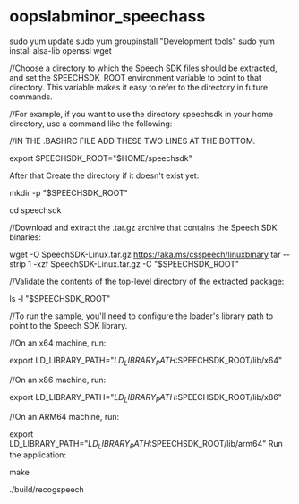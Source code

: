 # oopslabminor_speechass

sudo yum update
sudo yum groupinstall "Development tools"
sudo yum install alsa-lib openssl wget

//Choose a directory to which the Speech SDK files should be extracted, and set the SPEECHSDK_ROOT environment variable to point to that directory. This variable makes it easy to refer to the directory in future commands.

//For example, if you want to use the directory speechsdk in your home directory, use a command like the following:

//IN THE .BASHRC FILE ADD THESE TWO LINES AT THE BOTTOM.

export SPEECHSDK_ROOT="$HOME/speechsdk"

After that Create the directory if it doesn't exist yet:

mkdir -p "$SPEECHSDK_ROOT"

cd speechsdk

//Download and extract the .tar.gz archive that contains the Speech SDK binaries:

wget -O SpeechSDK-Linux.tar.gz https://aka.ms/csspeech/linuxbinary tar --strip 1 -xzf SpeechSDK-Linux.tar.gz -C "$SPEECHSDK_ROOT"

//Validate the contents of the top-level directory of the extracted package:

ls -l "$SPEECHSDK_ROOT"

//To run the sample, you'll need to configure the loader's library path to point to the Speech SDK library.

//On an x64 machine, run:

export LD_LIBRARY_PATH="$LD_LIBRARY_PATH:$SPEECHSDK_ROOT/lib/x64"

//On an x86 machine, run:

export LD_LIBRARY_PATH="$LD_LIBRARY_PATH:$SPEECHSDK_ROOT/lib/x86"

//On an ARM64 machine, run:

export LD_LIBRARY_PATH="$LD_LIBRARY_PATH:$SPEECHSDK_ROOT/lib/arm64"
Run the application:

make

./build/recogspeech
